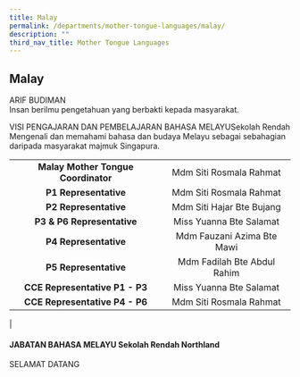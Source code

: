 ```yaml
---
title: Malay
permalink: /departments/mother-tongue-languages/malay/
description: ""
third_nav_title: Mother Tongue Languages
---
```

## Malay
ARIF BUDIMAN<br>
Insan berilmu pengetahuan yang berbakti kepada masyarakat.

VISI PENGAJARAN DAN PEMBELAJARAN BAHASA MELAYUSekolah Rendah<br>
Mengenali dan memahami bahasa dan budaya Melayu sebagai sebahagian daripada masyarakat majmuk Singapura.

|  |  |
|:---:|:---:|
| **Malay Mother Tongue Coordinator** | Mdm Siti Rosmala Rahmat |
| **P1 Representative** | Mdm Siti Rosmala Rahmat |
| **P2 Representative** | Mdm Siti Hajar Bte Bujang |
| **P3 & P6 Representative** | Miss Yuanna Bte Salamat |
| **P4 Representative** | Mdm Fauzani Azima Bte Mawi |
| **P5 Representative** | Mdm Fadilah Bte Abdul Rahim |
| **CCE Representative P1 - P3** |  Miss Yuanna Bte Salamat |
| **CCE Representative P4 - P6** |  Mdm Siti Rosmala Rahmat |
|

#### **JABATAN BAHASA MELAYU Sekolah Rendah Northland**
SELAMAT DATANG